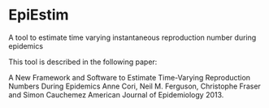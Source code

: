 # EpiEstim
A tool to estimate time varying instantaneous reproduction number during epidemics

This tool is described in the following paper: 

A New Framework and Software to Estimate Time-Varying Reproduction Numbers During Epidemics
Anne Cori, Neil M. Ferguson, Christophe Fraser and Simon Cauchemez
American Journal of Epidemiology 2013.